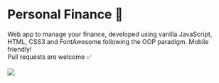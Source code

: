 # Personal Finance 🧾

Web app to manage your finance, developed using vanilla JavaScript, HTML, CSS3 and FontAwesome following the OOP paradigm. Mobile friendly!<br>
Pull requests are welcome ✅
<br><br>
<img src="https://i.imgur.com/7FdqhVE.png"></img>
